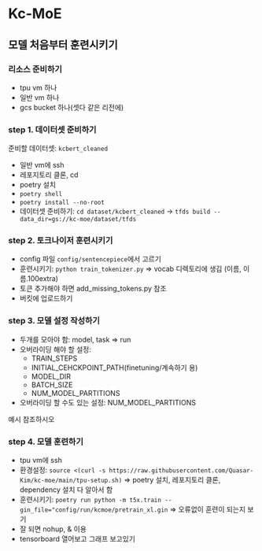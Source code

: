 # Kc-MoE

## 모델 처음부터 훈련시키기

### 리소스 준비하기
- tpu vm 하나
- 일반 vm 하나
- gcs bucket 하나(셋다 같은 리전에)

### step 1. 데이터셋 준비하기
준비할 데이터셋: `kcbert_cleaned`

- 일반 vm에 ssh
- 레포지토리 클론, cd
- poetry 설치
- `poetry shell`
- `poetry install --no-root`
- 데이터셋 준비하기: `cd dataset/kcbert_cleaned` -> `tfds build --data_dir=gs://kc-moe/dataset/tfds`

### step 2. 토크나이저 훈련시키기
- config 파일 `config/sentencepiece`에서 고르기
- 훈련시키기: `python train_tokenizer.py` => vocab 디렉토리에 생김 (이름, 이름.100extra)
- 토큰 추가해야 하면 add_missing_tokens.py 참조
- 버킷에 업로드하기

### step 3. 모델 설정 작성하기
- 두개를 모아야 함: model, task => run
- 오버라이딩 해야 할 설정:
  * TRAIN_STEPS
  * INITIAL_CEHCKPOINT_PATH(finetuning/계속하기 용)
  * MODEL_DIR
  * BATCH_SIZE
  * NUM_MODEL_PARTITIONS
- 오버라이딩 할 수도 있는 설정: NUM_MODEL_PARTITIONS

예시 참조하시오

### step 4. 모델 훈련하기
- tpu vm에 ssh
- 환경설정: `source <(curl -s https://raw.githubusercontent.com/Quasar-Kim/kc-moe/main/tpu-setup.sh)`
  => poetry 설치, 레포지토리 클론, dependency 설치 다 알아서 함
- 훈련시키기: `poetry run python -m t5x.train --gin_file="config/run/kcmoe/pretrain_xl.gin`
 => 오류없이 훈련이 되는지 보기
- 잘 되면 nohup, & 이용
- tensorboard 열어보고 그래프 보고있기